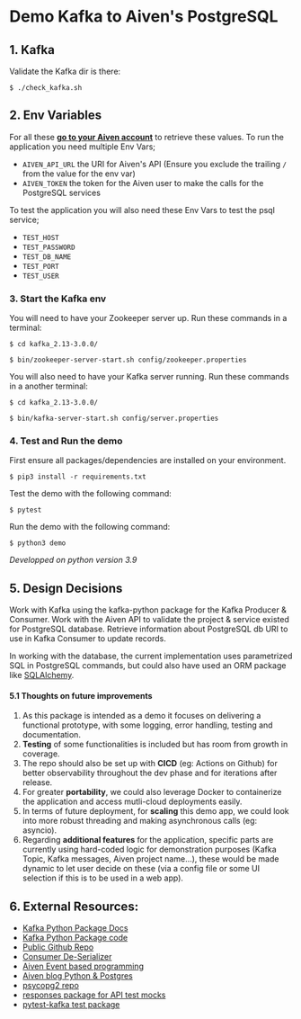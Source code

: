 # Demo Kafka to Aiven's PostgreSQL

## 1. Kafka

Validate the Kafka dir is there:

`$ ./check_kafka.sh`

## 2. Env Variables

For all these [**go to your Aiven account**](https://console.aiven.io/) to retrieve these values.
To run the application you need multiple Env Vars;

- `AIVEN_API_URL` the URI for Aiven's API (Ensure you exclude the trailing `/` from the value for the env var)
- `AIVEN_TOKEN` the token for the Aiven user to make the calls for the PostgreSQL services

To test the application you will also need these Env Vars to test the psql service;

- `TEST_HOST`
- `TEST_PASSWORD` 
- `TEST_DB_NAME` 
- `TEST_PORT`
- `TEST_USER`


### 3. Start the Kafka env

You will need to have your Zookeeper server up. Run these commands in a terminal:

`$ cd kafka_2.13-3.0.0/`

`$ bin/zookeeper-server-start.sh config/zookeeper.properties`

You will also need to have your Kafka server running. Run these commands in a another terminal:

`$ cd kafka_2.13-3.0.0/`

`$ bin/kafka-server-start.sh config/server.properties`


### 4. Test and Run the demo

First ensure all packages/dependencies are installed on your environment.

`$ pip3 install -r requirements.txt`

Test the demo with the following command:

`$ pytest`

Run the demo with the following command:

`$ python3 demo`

_Developped on python version 3.9_


## 5. Design Decisions

Work with Kafka using the kafka-python package for the Kafka Producer & Consumer.
Work with the Aiven API to validate the project & service existed for PostgreSQL database.
Retrieve information about PostgreSQL db URI to use in Kafka Consumer to update records.

In working with the database, the current implementation uses parametrized SQL in PostgreSQL commands, but could also have used an ORM package like [SQLAlchemy](https://www.sqlalchemy.org/).

#### 5.1 Thoughts on future improvements

1. As this package is intended as a demo it focuses on delivering a functional prototype, with some logging, error handling, testing and documentation. 
2. **Testing** of some functionalities is included but has room from growth in coverage.
3. The repo should also be set up with **CICD** (eg: Actions on Github) for better observability throughout the dev phase and for iterations after release.
3. For greater **portability**, we could also leverage Docker to containerize the application and access mutli-cloud deployments easily.
3. In terms of future deployment, for **scaling** this demo app, we could look into more robust threading and making asynchronous calls (eg: asyncio).
3. Regarding **additional features** for the application, specific parts are currently using hard-coded logic for demonstration purposes (Kafka Topic, Kafka messages, Aiven project name...), these would be made dynamic to let user decide on these (via a config file or some UI selection if this is to be used in a web app).


## 6. External Resources:

- [Kafka Python Package Docs](https://kafka-python.readthedocs.io/en/master/)
- [Kafka Python Package code](https://github.com/dpkp/kafka-python/)
- [Public Github Repo](https://github.com/quay/quay/blob/master/data/logs_model/logs_producer/kafka_logs_producer.py)
- [Consumer De-Serializer](https://medium.com/@mukeshkumar_46704/consume-json-messages-from-kafka-using-kafka-pythons-deserializer-859f5d39e02c)
- [Aiven Event based programming](https://aiven.io/blog/introduction-to-event-based-programming)
- [Aiven blog Python & Postgres](https://aiven.io/blog/the-pursuit-of-happiness-with-python-and-postgresql)
- [psycopg2 repo](https://github.com/psycopg/psycopg2)
- [responses package for API test mocks](https://github.com/getsentry/responses)
- [pytest-kafka test package](https://gitlab.com/search?search=partial&group_id=&project_id=7980450&scope=&search_code=true&snippets=false&repository_ref=master&nav_source=navbar)
